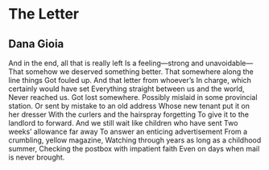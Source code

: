 # The Letter
## Dana Gioia
And in the end, all that is really left
Is a feeling—strong and unavoidable—
That somehow we deserved something better.
That somewhere along the line things
Got fouled up. And that letter from whoever’s
In charge, which certainly would have set
Everything straight between us and the world,
Never reached us. Got lost somewhere.
Possibly mislaid in some provincial station.
Or sent by mistake to an old address
Whose new tenant put it on her dresser
With the curlers and the hairspray forgetting
To give it to the landlord to forward.
And we still wait like children who have sent
Two weeks’ allowance far away
To answer an enticing advertisement
From a crumbling, yellow magazine,
Watching through years as long as a childhood summer,
Checking the postbox with impatient faith
Even on days when mail is never brought.